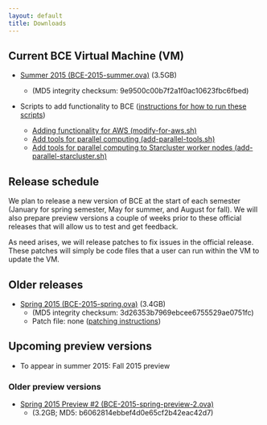 ```yaml
---
layout: default
title: Downloads
---
```


## Current BCE Virtual Machine (VM)

  - [Summer 2015 (BCE-2015-summer.ova)](https://berkeley.box.com/s/68g11omap9yqow3a09t36wvwsuplio3w) (3.5GB)
    - (MD5 integrity checksum: 9e9500c00b7f2a1f0ac10623fbc6fbed)

  - Scripts to add functionality to BCE ([instructions for how to run these scripts](patch.html))
    - [Adding functionality for AWS (modify-for-aws.sh)](https://raw.githubusercontent.com/ucberkeley/bce/dev/post-install/modify-for-aws.sh)
    - [Add tools for parallel computing (add-parallel-tools.sh)](https://raw.githubusercontent.com/ucberkeley/bce/dev/post-install/add-parallel-tools.sh)
    - [Add tools for parallel computing to Starcluster worker nodes (add-parallel-starcluster.sh)](https://raw.githubusercontent.com/ucberkeley/bce/dev/post-install/add-parallel-starcluster.sh)

## Release schedule

We plan to release a new version of BCE at the start of each semester (January for spring semester, May for summer, and August for fall). We will also prepare preview versions a couple of weeks prior to these official releases that will allow us to test and get feedback.

As need arises, we will release patches to fix issues in the official release. These patches will simply be code files that a user can run within the VM to update the VM.

## Older releases

  - [Spring 2015 (BCE-2015-spring.ova)](https://berkeley.box.com/s/2g9x9c3q7qwhb9e4trwc) (3.4GB)
    - (MD5 integrity checksum: 3d26353b7969ebcee6755529ae0751fc)
    - Patch file: none ([patching instructions](patch.html))

## Upcoming preview versions

  - To appear in summer 2015: Fall 2015 preview

### Older preview versions

  - [Spring 2015 Preview #2 (BCE-2015-spring-preview-2.ova)](https://berkeley.box.com/s/a4736ybkl7emdmnleu6f) 
    - (3.2GB; MD5: b6062814ebbef4d0e65cf2b42eac42d7)
